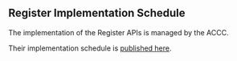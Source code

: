 ## Register Implementation Schedule

The implementation of the Register APIs is managed by the ACCC.

Their implementation schedule is [published here](https://consumerdataright.atlassian.net/wiki/spaces/DP/pages/30081043/Delivery+Dates).
